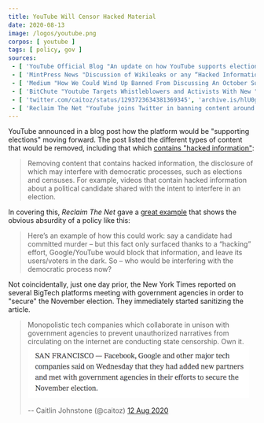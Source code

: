 ```yaml
---
title: YouTube Will Censor Hacked Material
date: 2020-08-13
image: /logos/youtube.png
corpos: [ youtube ]
tags: [ policy, gov ]
sources:
 - [ 'YouTube Official Blog "An update on how YouTube supports elections" by Leslie Miller (13 Aug 2020)', 'archive.is/Yfqg9' ]
 - [ 'MintPress News "Discussion of Wikileaks or any “Hacked Information” Banned Under New YouTube Rules" by Alan Macleod (14 Aug 2020)', 'archive.is/IyH3V' ]
 - [ 'Medium "How We Could Wind Up Banned From Discussing An October Surprise On Social Media This Election" by Caitlin Johnstone (15 Aug 2020)', 'archive.is/6sUYN' ]
 - [ 'BitChute "Youtube Targets Whistleblowers and Activists With New "Hacked" Material TOS" by Styxhexenhammer666 (15 Aug 2020)', 'www.bitchute.com/video/e2fH9V8EcTI/' ]
 - [ 'twitter.com/caitoz/status/1293723634381369345', 'archive.is/hlU0g' ]
 - [ 'Reclaim The Net "YouTube joins Twitter in banning content around "hacked" material in the run up to the election" by Didi Rankovic (17 Aug 2020)', 'archive.is/Ow4CD' ]
---
```


YouTube announced in a blog post how the platform would be "supporting
elections" moving forward. The post listed the different types of content that
would be removed, including that which [contains "hacked
information"](http://archive.is/Yfqg9#selection-1153.0-1153.279):
> Removing content that contains hacked information, the disclosure of which
> may interfere with democratic processes, such as elections and censuses. For
> example, videos that contain hacked information about a political candidate
> shared with the intent to interfere in an election.

In covering this, _Reclaim The Net_ gave a [great
example](http://archive.is/Ow4CD#selection-425.0-425.286) that shows the
obvious absurdity of a policy like this:
> Here’s an example of how this could work: say a candidate had committed
> murder – but this fact only surfaced thanks to a “hacking” effort,
> Google/YouTube would block that information, and leave its users/voters in
> the dark. So – who would be interfering with the democratic process now?

Not coincidentally, just one day prior, the New York Times reported on several
BigTech platforms meeting with government agencies in order to "secure" the
November election. They immediately started sanitizing the article.
> Monopolistic tech companies which collaborate in unison with government
> agencies to prevent unauthorized narratives from circulating on the internet
> are conducting state censorship. Own it.
> ![](caitoz-1293723634381369345.png)
>
> -- Caitlin Johnstone (@caitoz) [12 Aug 2020](http://archive.is/hlU0g)
